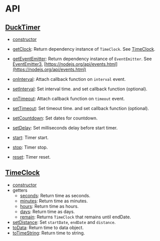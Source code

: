 # API

## [DuckTimer](duck-timer.md)

- [constructor](duck-timer.md#constructor)
- [getClock](duck-timer.md#getclock): Return dependency instance of `TimeClock`. See [TimeClock](time-clock.md).
- [getEventEmitter](duck-timer.md#geteventemitter):
  Return dependency instance of `EventEmitter`. See [EventEmitter3](https://github.com/primus/eventemitter3#readme),
[https://nodejs.org/api/events.html](https://nodejs.org/api/events.html)

- [onInterval](duck-timer.md#oninterval):
  Attach callback function on `interval` event.
- [setInterval](duck-timer.md#oninterval): Set interval time. and set callback function (optional).
- [onTimeout](duck-timer.md#ontimeout): Attach callback function on `timeout` event.
- [setTimeout](duck-timer.md#settimeout): Set timeout time. and set callback function (optional).
- [setCountdown](duck-timer.md#setcountdown): Set dates for countdown.
- [setDelay](duck-timer.md#setdelay): Set milliseconds delay before start timer.
- [start](duck-timer.md#start): Timer start.
- [stop](duck-timer.md#stop): Timer stop.
- [reset](duck-timer.md#reset): Timer reset.

## [TimeClock](time-clock.md)

- [constructor](time-clock.md#constructor)
- getters
  - [seconds](time-clock.md#seconds): Return time as seconds.
  - [minutes](time-clock.md#minutes): Return time as minutes.
  - [hours](time-clock.md#hours): Return time as hours.
  - [days](time-clock.md#days): Return time as days.
  - [remain](time-clock.md#remain): Returns `TimeClock` that remains until endDate.
- [setDistance](time-clock.md#setdistance): Set `startDate`, `endDate` and `distance`.
- [toData](time-clock.md#todata): Return time to data object.
- [toTimeString](time-clock.md#totimestring): Return time to string.
